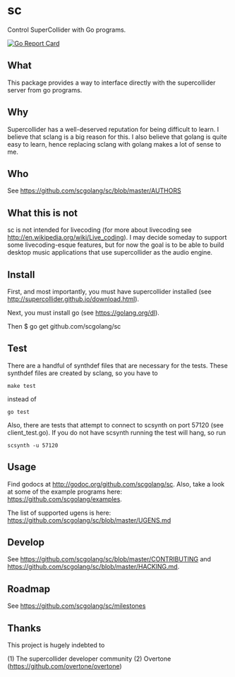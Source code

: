 # sc

Control SuperCollider with Go programs.

[![Go Report Card](https://goreportcard.com/badge/github.com/scgolang/sc)](https://goreportcard.com/report/github.com/scgolang/sc)

## What

This package provides a way to interface directly with the
supercollider server from go programs.

## Why

Supercollider has a well-deserved reputation for being difficult
to learn. I believe that sclang is a big reason for this.
I also believe that golang is quite easy to learn, hence
replacing sclang with golang makes a lot of sense to me.

## Who

See https://github.com/scgolang/sc/blob/master/AUTHORS

## What this is not

sc is not intended for livecoding (for more about livecoding see
http://en.wikipedia.org/wiki/Live_coding). I may decide someday
to support some livecoding-esque features, but for now the
goal is to be able to build desktop music applications
that use supercollider as the audio engine.

## Install

First, and most importantly, you must have supercollider
installed (see http://supercollider.github.io/download.html).

Next, you must install go (see https://golang.org/dl).

Then
$ go get github.com/scgolang/sc

## Test

There are a handful of synthdef files that are necessary for
the tests. These synthdef files are created by sclang,
so you have to

```
make test
```

instead of

```
go test
```

Also, there are tests that attempt to connect to scsynth on port 57120 (see
client_test.go).
If you do not have scsynth running the test will hang, so run

```
scsynth -u 57120
```

## Usage

Find godocs at http://godoc.org/github.com/scgolang/sc.
Also, take a look at some of the example programs here: https://github.com/scgolang/examples.

The list of supported ugens is here: https://github.com/scgolang/sc/blob/master/UGENS.md

## Develop

See https://github.com/scgolang/sc/blob/master/CONTRIBUTING and
https://github.com/scgolang/sc/blob/master/HACKING.md.

## Roadmap

See https://github.com/scgolang/sc/milestones

## Thanks

This project is hugely indebted to

(1) The supercollider developer community
(2) Overtone (https://github.com/overtone/overtone)
